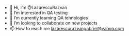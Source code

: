 - 👋 Hi, I’m @LazarescuRazvan
- 👀 I’m interested in QA testing
- 🌱 I’m currently learning QA tehnologies
- 💞️ I’m looking to collaborate on new projects
- 📫 How to reach me lazarescurazvangabriel@yahoo.com

<!---
LazarescuRazvan/LazarescuRazvan is a ✨ special ✨ repository because its `README.md` (this file) appears on your GitHub profile.
You can click the Preview link to take a look at your changes.
--->
